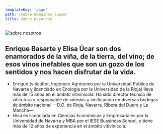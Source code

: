```yaml
---
templateKey: 'page'
path: /sobre-domaines-lupier
title: Sobre nosotros
---
```

![sobre nosotros](/img/sobre-nosotros.jpg)
## Enrique Basarte y Elisa Úcar son dos enamorados de la viña, de la tierra, del vino; de esos vinos inefables que son un gozo de los sentidos y nos hacen disfrutar de la vida.

- Enrique (viticultor, Ingeniero Agrónomo por la Universidad Pública de Navarra y licenciado en Enología por la Universidad de la Rioja) lleva más de 15 años en el ámbito vitivinícola. Ha sido director técnico de viticutura y responsable de viñedos y vinificación en diversas bodegas de ámbito nacional —D.O. de Rioja, Navarra, Ribera del Duero y La Mancha—.
- Elisa es licenciada en Ciencias Económicas y Empresariales por la Universidad de Navarra y MBA por el IESE Bussiness School, y tiene más de 12 años de experiencia en el ámbito vitivinícola.